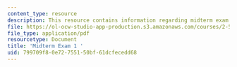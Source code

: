 ```yaml
---
content_type: resource
description: This resource contains information regarding midterm exam 1.
file: https://ol-ocw-studio-app-production.s3.amazonaws.com/courses/2-57-nano-to-macro-transport-processes-spring-2012/799709f80e72755150bf61dcfecedd68_MIT2_57S12_ex_1.pdf
file_type: application/pdf
resourcetype: Document
title: 'Midterm Exam 1 '
uid: 799709f8-0e72-7551-50bf-61dcfecedd68
---
```

